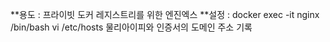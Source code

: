 **용도 : 프라이빗 도커 레지스트리를 위한 엔진엑스
**설정 : docker exec -it nginx /bin/bash 
      vi /etc/hosts
      물리아이피와 인증서의 도메인 주소 기록
